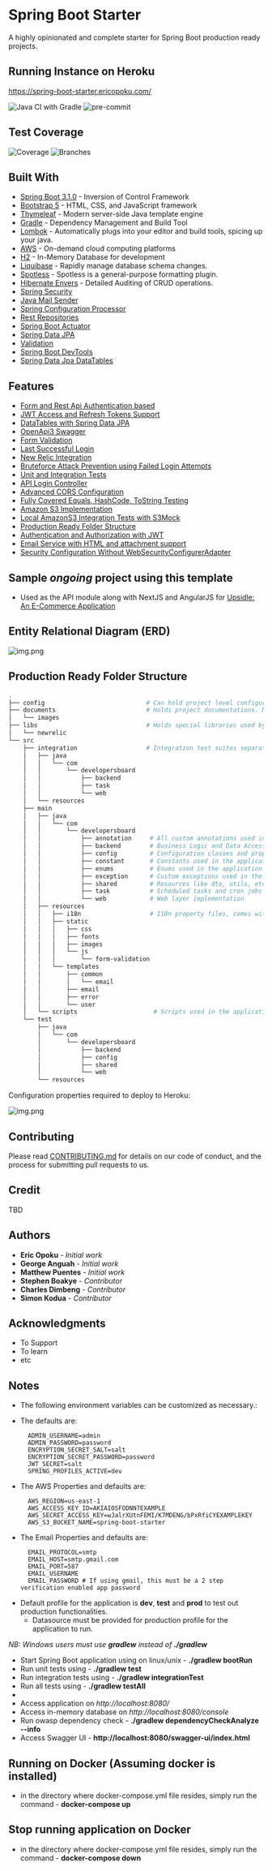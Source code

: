 <!--
*** It takes a beautiful community with great minds to create a useful template.
*** Please help us to make it better by contributing to this project.
*** We welcome all suggestions through forks or issue.
*** Happy Coding!
-->

# Spring Boot Starter

A highly opinionated and complete starter for Spring Boot production ready projects.

## Running Instance on Heroku

<a href="https://spring-boot-starter.herokuapp.com/" target="_blank">https://spring-boot-starter.ericopoku.com/</a>

![Java CI with Gradle](https://github.com/ericus20/spring-boot-starter/workflows/Java%20CI%20with%20Gradle/badge.svg)
![pre-commit](https://img.shields.io/badge/pre--commit-enabled-brightgreen?logo=pre-commit&logoColor=white)

## Test Coverage
![Coverage](.github/badges/jacoco.svg)
![Branches](.github/badges/branches.svg)

## Built With

* [Spring Boot 3.1.0](https://projects.spring.io/spring-boot/) - Inversion of Control Framework
* [Bootstrap 5](https://getbootstrap.com/docs/5.0/getting-started/introduction/) - HTML, CSS, and
  JavaScript framework
* [Thymeleaf](https://www.thymeleaf.org/) - Modern server-side Java template engine
* [Gradle](https://gradle.org/) - Dependency Management and Build Tool
* [Lombok](https://projectlombok.org/) - Automatically plugs into your editor and build tools,
  spicing up your java.
* [AWS](https://aws.amazon.com/) - On-demand cloud computing platforms
* [H2](http://www.h2database.com/) - In-Memory Database for development
* [Liquibase](https://liquibase.org/) - Rapidly manage database schema changes.
* [Spotless](https://github.com/diffplug/spotless/) - Spotless is a general-purpose formatting
  plugin.
* [Hibernate Envers](https://hibernate.org/orm/envers/) - Detailed Auditing of CRUD operations.
* [Spring Security](https://docs.spring.io/spring-boot/docs/2.6.7/reference/htmlsingle/#boot-features-security)
* [Java Mail Sender](https://docs.spring.io/spring-boot/docs/2.6.7/reference/htmlsingle/#boot-features-email)
* [Spring Configuration Processor](https://docs.spring.io/spring-boot/docs/2.6.7/reference/htmlsingle/#configuration-metadata-annotation-processor)
* [Rest Repositories](https://docs.spring.io/spring-boot/docs/2.6.7/reference/htmlsingle/#howto-use-exposing-spring-data-repositories-rest-endpoint)
* [Spring Boot Actuator](https://docs.spring.io/spring-boot/docs/2.6.7/reference/htmlsingle/#production-ready)
* [Spring Data JPA](https://docs.spring.io/spring-boot/docs/2.6.7/reference/htmlsingle/#boot-features-jpa-and-spring-data)
* [Validation](https://docs.spring.io/spring-boot/docs/2.6.7/reference/htmlsingle/#boot-features-validation)
* [Spring Boot DevTools](https://docs.spring.io/spring-boot/docs/2.6.7/reference/htmlsingle/#using-boot-devtools)
* [Spring Data Jpa DataTables](https://github.com/darrachequesne/spring-data-jpa-datatables)

## Features

- [Form and Rest Api Authentication based](documents/AUTHENTICATION.MD)
- [JWT Access and Refresh Tokens Support](documents/AUTHENTICATION.MD)
- [DataTables with Spring Data JPA](documents/datatables.md)
- [OpenApi3 Swagger](documents/SWAGGER.md)
- [Form Validation](https://formvalidation.io/)
- [Last Successful Login](documents/AUTHENTICATION.MD)
- [New Relic Integration](documents/NEWRELIC.MD)
- [Bruteforce Attack Prevention using Failed Login Attempts](documents/AUTHENTICATION.MD)
- [Unit and Integration Tests](documents/TESTS.md)
- [API Login Controller](documents/API_LOGIN_CONTROLLER.MD)
- [Advanced CORS Configuration](documents/advanced-cors-configuration.md)
- [Fully Covered Equals, HashCode, ToString Testing](documents/TESTS.md#equals-hashcode-and-tostring)
- [Amazon S3 Implementation](documents/S3.md#amazon-s3-implementation)
- [Local AmazonS3 Integration Tests with S3Mock](documents/TESTS.md#local-amazons3-integration-tests)
- [Production Ready Folder Structure](README.md#production-ready-folder-structure)
- [Authentication and Authorization with JWT](documents/AUTHENTICATION.MD)
- [Email Service with HTML and attachment support](documents/EMAIL_SERVICE.md)
- [Security Configuration Without WebSecurityConfigurerAdapter](https://spring.io/blog/2022/02/21/spring-security-without-the-websecurityconfigureradapter#ldap-authentication)

## Sample *ongoing* project using this template

- Used as the API module along with NextJS and AngularJS
  for <a href="https://github.com/stevartz/upsidle" target="_blank">Upsidle: An E-Commerce
  Application</a>

## Entity Relational Diagram (ERD)

![img.png](documents/images/erd.png)

## Production Ready Folder Structure

```bash
.
├── config                            # Can hold project level configurations like pmd, checkstyle, etc.
├── documents                         # Holds project documentations. Markdown sections, etc.
│   └── images
├── libs                              # Holds special libraries used by the application.
│   └── newrelic
└── src
    ├── integration                   # Integration test suites separated from unit tests.
    │   ├── java
    │   │   └── com
    │   │       └── developersboard
    │   │           ├── backend
    │   │           ├── task
    │   │           └── web
    │   └── resources
    ├── main
    │   ├── java
    │   │   └── com
    │   │       └── developersboard
    │   │           ├── annotation     # All custom annotations used in the application
    │   │           ├── backend        # Business Logic and Data Access implementation
    │   │           ├── config         # Configuration classes and properties
    │   │           ├── constant       # Constants used in the application
    │   │           ├── enums          # Enums used in the application
    │   │           ├── exception      # Custom exceptions used in the application
    │   │           ├── shared         # Resources like dto, utils, etc. used in the application
    │   │           ├── task           # Scheduled tasks and cron jobs used in the application
    │   │           └── web            # Web layer implementation
    │   ├── resources
    │   │   ├── i18n                   # I18n property files, comes with 'en', 'fr', 'es' and 'zn_CN'
    │   │   ├── static
    │   │   │   ├── css
    │   │   │   ├── fonts
    │   │   │   ├── images
    │   │   │   └── js
    │   │   │       └── form-validation
    │   │   └── templates
    │   │       ├── common
    │   │       │   └── email
    │   │       ├── email
    │   │       ├── error
    │   │       └── user
    │   └── scripts                     # Scripts used in the application as part of docker build, etc.
    └── test
        ├── java
        │   └── com
        │       └── developersboard
        │           ├── backend
        │           ├── config
        │           ├── shared
        │           └── web
        └── resources


```

Configuration properties required to deploy to Heroku:

![img.png](documents/images/heroku-deployment-properties.png)

## Contributing

Please read [CONTRIBUTING.md](https://gist.github.com/PurpleBooth/b24679402957c63ec426)
for details on our code of conduct, and the process for submitting pull requests to us.

## Credit

TBD

## Authors

* **Eric Opoku** - *Initial work*
* **George Anguah** - *Initial work*
* **Matthew Puentes** - *Initial work*
* **Stephen Boakye** - *Contributor*
* **Charles Dimbeng** - *Contributor*
* **Simon Kodua** - *Contributor*

## Acknowledgments

* To Support
* To learn
* etc

## Notes

* The following environment variables can be customized as necessary.:

- The defaults are:

        ADMIN_USERNAME=admin
        ADMIN_PASSWORD=password
        ENCRYPTION_SECRET_SALT=salt
        ENCRYPTION_SECRET_PASSWORD=password
        JWT_SECRET=salt
        SPRING_PROFILES_ACTIVE=dev

- The AWS Properties and defaults are:

        AWS_REGION=us-east-1
        AWS_ACCESS_KEY_ID=AKIAIOSFODNN7EXAMPLE
        AWS_SECRET_ACCESS_KEY=wJalrXUtnFEMI/K7MDENG/bPxRfiCYEXAMPLEKEY
        AWS_S3_BUCKET_NAME=spring-boot-starter

- The Email Properties and defaults are:

        EMAIL_PROTOCOL=smtp
        EMAIL_HOST=smtp.gmail.com
        EMAIL_PORT=587
        EMAIL_USERNAME
        EMAIL_PASSWORD # If using gmail, this must be a 2 step verification enabled app password

* Default profile for the application is **dev**, **test** and **prod** to test out production
  functionalities.
    - Datasource must be provided for production profile for the application to run.

*NB: Windows users must use **gradlew** instead of **./gradlew***

* Start Spring Boot application using on linux/unix - **./gradlew bootRun**
* Run unit tests using - **./gradlew test**
* Run integration tests using - **./gradlew integrationTest**
* Run all tests using - **./gradlew testAll**
*
* Access application on *http://localhost:8080/*
* Access in-memory database on *http://localhost:8080/console*
* Run owasp dependency check - **./gradlew dependencyCheckAnalyze --info**
* Access Swagger UI - **http://localhost:8080/swagger-ui/index.html**

## Running on Docker (Assuming docker is installed)

* in the directory where docker-compose.yml file resides, simply run the command - **docker-compose
  up**

## Stop running application on Docker

* in the directory where docker-compose.yml file resides, simply run the command - **docker-compose
  down**
